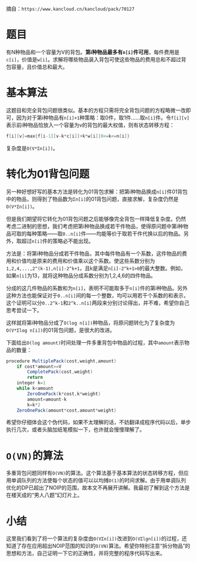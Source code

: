 摘自：`https://www.kancloud.cn/kancloud/pack/70127`

# 题目
有N种物品和一个容量为V的背包。**第i种物品最多有`n[i]`件可用**，每件费用是`c[i]`，价值是`w[i]`。求解将哪些物品装入背包可使这些物品的费用总和不超过背包容量，且价值总和最大。

# 基本算法
这题目和完全背包问题很类似。基本的方程只需将完全背包问题的方程略微一改即可，因为对于第i种物品有`n[i]+1`种策略：取0件，取1件……取`n[i]`件。令`f[i][v]`表示前i种物品恰放入一个容量为v的背包的最大权值，则有状态转移方程：

```java
f[i][v]=max{f[i-1][v-k*c[i]]+k*w[i]|0<=k<=n[i]}
```

复杂度是`O(V*Σn[i])`。

# 转化为01背包问题
另一种好想好写的基本方法是转化为01背包求解：把第i种物品换成`n[i]`件01背包中的物品，则得到了物品数为`Σn[i]`的01背包问题，直接求解，复杂度仍然是`O(V*Σn[i])`。

但是我们期望将它转化为01背包问题之后能够像完全背包一样降低复杂度。仍然考虑二进制的思想，我们考虑把第i种物品换成若干件物品，使得原问题中第i种物品可取的每种策略——取`0..n[i]`件——均能等价于取若干件代换以后的物品。另外，取超过`n[i]`件的策略必不能出现。

方法是：将第i种物品分成若干件物品，其中每件物品有一个系数，这件物品的费用和价值均是原来的费用和价值乘以这个系数。使这些系数分别为`1,2,4,...,2^(k-1),n[i]-2^k+1`，且k是满足`n[i]-2^k+1>0`的最大整数。例如，如果`n[i]`为13，就将这种物品分成系数分别为1,2,4,6的四件物品。

分成的这几件物品的系数和为`n[i]`，表明不可能取多于`n[i]`件的第i种物品。另外这种方法也能保证对于`0..n[i]`间的每一个整数，均可以用若干个系数的和表示，这个证明可以分`0..2^k-1`和`2^k..n[i]`两段来分别讨论得出，并不难，希望你自己思考尝试一下。

这样就将第i种物品分成了`O(log n[i])`种物品，将原问题转化为了复杂度为`O(V*Σlog n[i])`的01背包问题，是很大的改进。

下面给出`O(log amount)`时间处理一件多重背包中物品的过程，其中`amount`表示物品的数量：

```java
procedure MultiplePack(cost,weight,amount)
    if cost*amount>=V
        CompletePack(cost,weight)
        return
    integer k=1
    while k<amount
        ZeroOnePack(k*cost,k*weight)
        amount=amount-k
        k=k*2
    ZeroOnePack(amount*cost,amount*weight)
```

希望你仔细体会这个伪代码，如果不太理解的话，不妨翻译成程序代码以后，单步执行几次，或者头脑加纸笔模拟一下，也许就会慢慢理解了。

# `O(VN)`的算法
多重背包问题同样有`O(VN)`的算法。这个算法基于基本算法的状态转移方程，但应用单调队列的方法使每个状态的值可以以均摊`O(1)`的时间求解。由于用单调队列优化的DP已超出了NOIP的范围，故本文不再展开讲解。我最初了解到这个方法是在楼天成的“男人八题”幻灯片上。

# 小结
这里我们看到了将一个算法的复杂度由`O(VΣn[i])`改进到`O(VΣlgn[i])`的过程，还知道了存在应用超出NOIP范围的知识的`O(VN)`算法。希望你特别注意“拆分物品”的思想和方法，自己证明一下它的正确性，并将完整的程序代码写出来。